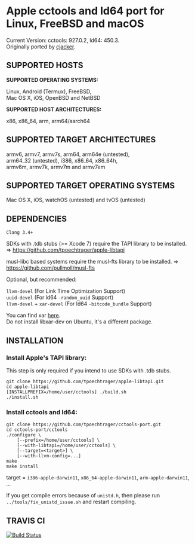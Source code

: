 # Apple cctools and ld64 port for Linux, FreeBSD and macOS #

Current Version: cctools: 927.0.2, ld64: 450.3.  
Originally ported by [cjacker](http://ios-toolchain-based-on-clang-for-linux.googlecode.com).

## SUPPORTED HOSTS ##

**SUPPORTED OPERATING SYSTEMS:**

Linux, Android (Termux), FreeBSD,  
Mac OS X, iOS, OpenBSD and NetBSD

**SUPPORTED HOST ARCHITECTURES:**

x86, x86_64, arm, arm64/aarch64

## SUPPORTED TARGET ARCHITECTURES ##

armv6, armv7, armv7s, arm64, arm64e (untested),  
arm64_32 (untested), i386, x86_64,  x86_64h,  
armv6m, armv7k, armv7m and armv7em

## SUPPORTED TARGET OPERATING SYSTEMS ##

Mac OS X, iOS, watchOS (untested) and tvOS (untested)

## DEPENDENCIES ##

`Clang 3.4+` 

SDKs with .tdb stubs (>= Xcode 7) require the TAPI library to be installed.  
=> https://github.com/tpoechtrager/apple-libtapi

musl-libc based systems require the musl-fts library to be installed.
=> https://github.com/pullmoll/musl-fts

Optional, but recommended:

`llvm-devel`               (For Link Time Optimization Support)  
`uuid-devel`               (For ld64 `-random_uuid` Support)  
`llvm-devel` + `xar-devel` (For ld64 `-bitcode_bundle` Support)

You can find xar [here](https://github.com/mackyle/xar).  
Do not install libxar-dev on Ubuntu, it's a different package.

## INSTALLATION ##

### Install Apple's TAPI library:
This step is only required if you intend to use SDKs with .tdb stubs.

    git clone https://github.com/tpoechtrager/apple-libtapi.git
    cd apple-libtapi
    [INSTALLPREFIX=/home/user/cctools] ./build.sh
    ./install.sh

### Install cctools and ld64:
    git clone https://github.com/tpoechtrager/cctools-port.git
    cd cctools-port/cctools
    ./configure \
        [--prefix=/home/user/cctools] \
        [--with-libtapi=/home/user/cctools] \
        [--target=<target>] \
        [--with-llvm-config=...]
    make
    make install

target = `i386-apple-darwin11`, `x86_64-apple-darwin11`, `arm-apple-darwin11`, ...

If you get compile errors because of `unistd.h`, then please run  
`../tools/fix_unistd_issue.sh` and restart compiling.

## TRAVIS CI ##

[![Build Status](https://travis-ci.org/tpoechtrager/cctools-port.svg?branch=927.0.2-ld64-450.3)](https://travis-ci.org/tpoechtrager/cctools-port)
